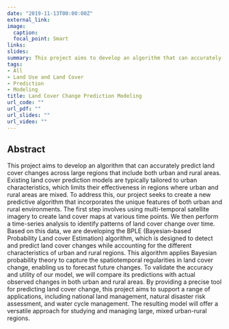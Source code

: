 ```yaml
---
date: "2019-11-13T00:00:00Z"
external_link:
image:
  caption:
  focal_point: Smart
links:
slides:
summary: This project aims to develop an algorithm that can accurately predict land cover changes across large regions that include both urban and rural areas. 
tags:
- All
- Land Use and Land Cover
- Prediction
- Modeling
title: Land Cover Change Prediction Modeling
url_code: ""
url_pdf: ""
url_slides: ""
url_video: ""
---
```


## Abstract
This project aims to develop an algorithm that can accurately predict land cover changes across large regions that include both urban and rural areas. Existing land cover prediction models are typically tailored to urban characteristics, which limits their effectiveness in regions where urban and rural areas are mixed. To address this, our project seeks to create a new predictive algorithm that incorporates the unique features of both urban and rural environments.
The first step involves using multi-temporal satellite imagery to create land cover maps at various time points. We then perform a time-series analysis to identify patterns of land cover change over time. Based on this data, we are developing the BPLE (Bayesian-based Probability Land cover Estimation) algorithm, which is designed to detect and predict land cover changes while accounting for the different characteristics of urban and rural regions. This algorithm applies Bayesian probability theory to capture the spatiotemporal regularities in land cover change, enabling us to forecast future changes.
To validate the accuracy and utility of our model, we will compare its predictions with actual observed changes in both urban and rural areas. By providing a precise tool for predicting land cover change, this project aims to support a range of applications, including national land management, natural disaster risk assessment, and water cycle management. The resulting model will offer a versatile approach for studying and managing large, mixed urban-rural regions.